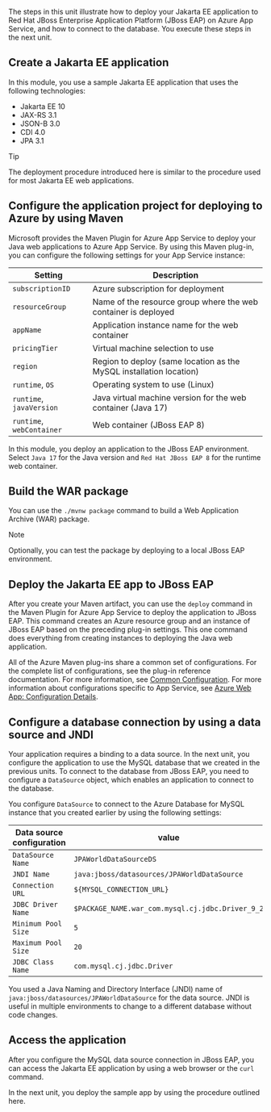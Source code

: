 The steps in this unit illustrate how to deploy your Jakarta EE application to Red Hat JBoss Enterprise Application Platform (JBoss EAP) on Azure App Service, and how to connect to the database. You execute these steps in the next unit.

## Create a Jakarta EE application

In this module, you use a sample Jakarta EE application that uses the following technologies:

- Jakarta EE 10
- JAX-RS 3.1
- JSON-B 3.0
- CDI 4.0
- JPA 3.1

> [!TIP]
> The deployment procedure introduced here is similar to the procedure used for most Jakarta EE web applications.

## Configure the application project for deploying to Azure by using Maven

Microsoft provides the Maven Plugin for Azure App Service to deploy your Java web applications to Azure App Service. By using this Maven plug-in, you can configure the following settings for your App Service instance:

| Setting                    | Description                                                         |
|--------------------------|---------------------------------------------------------------------|
| `subscriptionID`         | Azure subscription for deployment                                   |
| `resourceGroup`          | Name of the resource group where the web container is deployed      |
| `appName`                | Application instance name for the web container                     |
| `pricingTier`            | Virtual machine selection to use                                    |
| `region`                 | Region to deploy (same location as the MySQL installation location) |
| `runtime`, `OS`           | Operating system to use (Linux)                                     |
| `runtime`, `javaVersion`  | Java virtual machine version for the web container (Java 17)        |
| `runtime`, `webContainer` | Web container (JBoss EAP 8)                                         |

In this module, you deploy an application to the JBoss EAP environment. Select `Java 17` for the Java version and `Red Hat JBoss EAP 8` for the runtime web container.

## Build the WAR package

You can use the `./mvnw package` command to build a Web Application Archive (WAR) package.

> [!NOTE]
> Optionally, you can test the package by deploying to a local JBoss EAP environment.

## Deploy the Jakarta EE app to JBoss EAP

After you create your Maven artifact, you can use the `deploy` command in the Maven Plugin for Azure App Service to deploy the application to JBoss EAP. This command creates an Azure resource group and an instance of JBoss EAP based on the preceding plug-in settings. This one command does everything from creating instances to deploying the Java web application.

 All of the Azure Maven plug-ins share a common set of configurations. For the complete list of configurations, see the plug-in reference documentation. For more information, see [Common Configuration](https://github.com/microsoft/azure-maven-plugins/wiki/Common-Configuration). For more information about configurations specific to App Service, see [Azure Web App: Configuration Details](https://github.com/microsoft/azure-maven-plugins/wiki/Azure-Web-App:-Configuration-Details).

## Configure a database connection by using a data source and JNDI

Your application requires a binding to a data source. In the next unit, you configure the application to use the MySQL database that we created in the previous units. To connect to the database from JBoss EAP, you need to configure a `DataSource` object, which enables an application to connect to the database.

You configure `DataSource` to connect to the Azure Database for MySQL instance that you created earlier by using the following settings:

| Data source configuration | value                                            |
|---------------------------|--------------------------------------------------|
| `DataSource Name`         | `JPAWorldDataSourceDS`                           |
| `JNDI Name`               | `java:jboss/datasources/JPAWorldDataSource`      |
| `Connection URL`          | `${MYSQL_CONNECTION_URL}`                        |
| `JDBC Driver Name`        | `$PACKAGE_NAME.war_com.mysql.cj.jdbc.Driver_9_2` |
| `Minimum Pool Size`       | `5`                                              |
| `Maximum Pool Size`       | `20`                                             |
| `JDBC Class Name`         | `com.mysql.cj.jdbc.Driver`                       |

You used a Java Naming and Directory Interface (JNDI) name of `java:jboss/datasources/JPAWorldDataSource` for the data source. JNDI is useful in multiple environments to change to a different database without code changes.

## Access the application

After you configure the MySQL data source connection in JBoss EAP, you can access the Jakarta EE application by using a web browser or the `curl` command.

In the next unit, you deploy the sample app by using the procedure outlined here.
